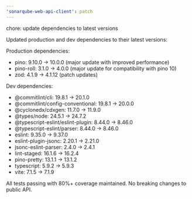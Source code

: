 ```yaml
---
'sonarqube-web-api-client': patch
---
```


chore: update dependencies to latest versions

Updated production and dev dependencies to their latest versions:

Production dependencies:

- pino: 9.10.0 → 10.0.0 (major update with improved performance)
- pino-roll: 3.1.0 → 4.0.0 (major update for compatibility with pino 10)
- zod: 4.1.9 → 4.1.12 (patch updates)

Dev dependencies:

- @commitlint/cli: 19.8.1 → 20.1.0
- @commitlint/config-conventional: 19.8.1 → 20.0.0
- @cyclonedx/cdxgen: 11.7.0 → 11.9.0
- @types/node: 24.5.1 → 24.7.2
- @typescript-eslint/eslint-plugin: 8.44.0 → 8.46.0
- @typescript-eslint/parser: 8.44.0 → 8.46.0
- eslint: 9.35.0 → 9.37.0
- eslint-plugin-jsonc: 2.20.1 → 2.21.0
- jsonc-eslint-parser: 2.4.0 → 2.4.1
- lint-staged: 16.1.6 → 16.2.4
- pino-pretty: 13.1.1 → 13.1.2
- typescript: 5.9.2 → 5.9.3
- vite: 7.1.5 → 7.1.9

All tests passing with 80%+ coverage maintained. No breaking changes to public API.
